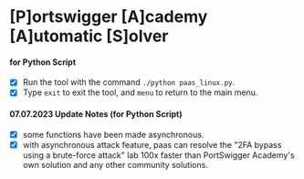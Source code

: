  # [P]ortswigger [A]cademy [A]utomatic [S]olver

#### for Python Script
 - [x] Run the tool with the command `./python paas_linux.py`.
 - [x] Type `exit` to exit the tool, and `menu` to return to the main menu.

#### 07.07.2023 Update Notes (for Python Script)
- [x] some functions have been made asynchronous.
- [x] with asynchronous attack feature, paas can resolve the "2FA bypass using a brute-force attack" lab 100x faster than PortSwigger Academy's own solution and any other community solutions.
